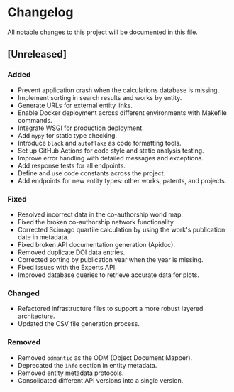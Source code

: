 # Changelog
All notable changes to this project will be documented in this file.

## [Unreleased]

### Added
- Prevent application crash when the calculations database is missing.
- Implement sorting in search results and works by entity.
- Generate URLs for external entity links.
- Enable Docker deployment across different environments with Makefile commands.
- Integrate WSGI for production deployment.
- Add `mypy` for static type checking.
- Introduce `black` and `autoflake` as code formatting tools.
- Set up GitHub Actions for code style and static analysis testing.
- Improve error handling with detailed messages and exceptions.
- Add response tests for all endpoints.
- Define and use code constants across the project.
- Add endpoints for new entity types: other works, patents, and projects.

### Fixed
- Resolved incorrect data in the co-authorship world map.
- Fixed the broken co-authorship network functionality.
- Corrected Scimago quartile calculation by using the work's publication date in metadata.
- Fixed broken API documentation generation (Apidoc).
- Removed duplicate DOI data entries.
- Corrected sorting by publication year when the year is missing.
- Fixed issues with the Experts API.
- Improved database queries to retrieve accurate data for plots.

### Changed
- Refactored infrastructure files to support a more robust layered architecture.
- Updated the CSV file generation process.

### Removed
- Removed `odmantic` as the ODM (Object Document Mapper).
- Deprecated the `info` section in entity metadata.
- Removed entity metadata protocols.
- Consolidated different API versions into a single version.
